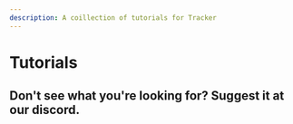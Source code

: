 ```yaml
---
description: A coillection of tutorials for Tracker
---
```


# Tutorials

## Don't see what you're looking for? Suggest it at our discord.
